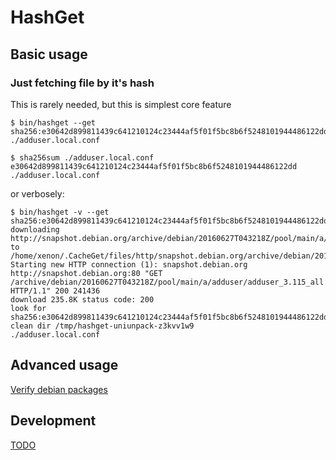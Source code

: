 # HashGet

## Basic usage

### Just fetching file by it's hash

This is rarely needed, but this is simplest core feature 
~~~
$ bin/hashget --get sha256:e30642d899811439c641210124c23444af5f01f5bc8b6f5248101944486122dd
./adduser.local.conf

$ sha256sum ./adduser.local.conf 
e30642d899811439c641210124c23444af5f01f5bc8b6f5248101944486122dd  ./adduser.local.conf
~~~

or verbosely:

~~~
$ bin/hashget -v --get sha256:e30642d899811439c641210124c23444af5f01f5bc8b6f5248101944486122dd
downloading http://snapshot.debian.org/archive/debian/20160627T043218Z/pool/main/a/adduser/adduser_3.115_all.deb to /home/xenon/.CacheGet/files/http/snapshot.debian.org/archive/debian/20160627T043218Z/pool/main/a/adduser/adduser_3.115_all.deb
Starting new HTTP connection (1): snapshot.debian.org
http://snapshot.debian.org:80 "GET /archive/debian/20160627T043218Z/pool/main/a/adduser/adduser_3.115_all.deb HTTP/1.1" 200 241436
download 235.8K status code: 200
look for sha256:e30642d899811439c641210124c23444af5f01f5bc8b6f5248101944486122dd
clean dir /tmp/hashget-uniunpack-z3kvv1w9
./adduser.local.conf
~~~

## Advanced usage
[Verify debian packages](debverify)

## Development
[TODO](TODO)